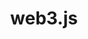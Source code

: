 ---
git: https://github.com/ethereum/web3.js
guide: https://github.com/ethereum/web3.js/blob/1.0/web3js.svg
logohandle: ethereum_web3js
sort: web3js
title: web3.js
website: https://web3js.readthedocs.io/
---